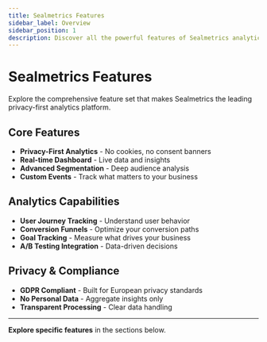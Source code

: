 ```yaml
---
title: Sealmetrics Features
sidebar_label: Overview
sidebar_position: 1
description: Discover all the powerful features of Sealmetrics analytics platform. Privacy-first, GDPR compliant analytics.
---
```


# Sealmetrics Features

Explore the comprehensive feature set that makes Sealmetrics the leading privacy-first analytics platform.

## Core Features

- **Privacy-First Analytics** - No cookies, no consent banners
- **Real-time Dashboard** - Live data and insights
- **Advanced Segmentation** - Deep audience analysis
- **Custom Events** - Track what matters to your business

## Analytics Capabilities

- **User Journey Tracking** - Understand user behavior
- **Conversion Funnels** - Optimize your conversion paths
- **Goal Tracking** - Measure what drives your business
- **A/B Testing Integration** - Data-driven decisions

## Privacy & Compliance

- **GDPR Compliant** - Built for European privacy standards
- **No Personal Data** - Aggregate insights only
- **Transparent Processing** - Clear data handling

---

**Explore specific features** in the sections below.

